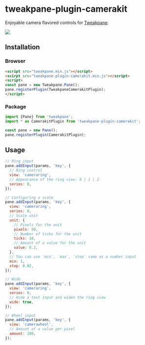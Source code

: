 # tweakpane-plugin-camerakit
Enjoyable camera flavored controls for [Tweakpane].

![](https://user-images.githubusercontent.com/602961/111609726-edcd0e80-881d-11eb-9ebc-6d0102fb5bc5.jpg)


## Installation


### Browser
```html
<script src="tweakpane.min.js"></script>
<scirpt src="tweakpane-plugin-camerakit.min.js"></script>
<script>
const pane = new Tweakpane.Pane();
pane.registerPlugin(TweakpaneCamerakitPlugin);
</script>
```


### Package
```js
import {Pane} from 'tweakpane';
import * as CamerakitPlugin from 'tweakpane-plugin-camerakit';

const pane = new Pane();
pane.registerPlugin(CamerakitPlugin);
```


## Usage
```js
// Ring input
pane.addInput(params, 'key', {
  // Ring control
  view: 'cameraring',
  // Appearance of the ring view: 0 | 1 | 2
  series: 0,
});
```

```js
// Configuring a scale
pane.addInput(params, 'key', {
  view: 'cameraring',
  series: 0,
  // Scale unit
  unit: {
    // Pixels for the unit
    pixels: 50,
    // Number of ticks for the unit
    ticks: 10,
    // Amount of a value for the unit
    value: 0.2,
  },
  // You can use `min`, `max`, `step` same as a number input
  min: 1,
  step: 0.02,
});
```

```js
// Wide
pane.addInput(params, 'key', {
  view: 'cameraring',
  series: 0,
  // Hide a text input and widen the ring view
  wide: true,
});
```

```js
// Wheel input
pane.addInput(params, 'key', {
  view: 'camerawheel',
  // Amount of a value per pixel
  amount: 100,
});
```


[tweakpane]: https://github.com/cocopon/tweakpane/
